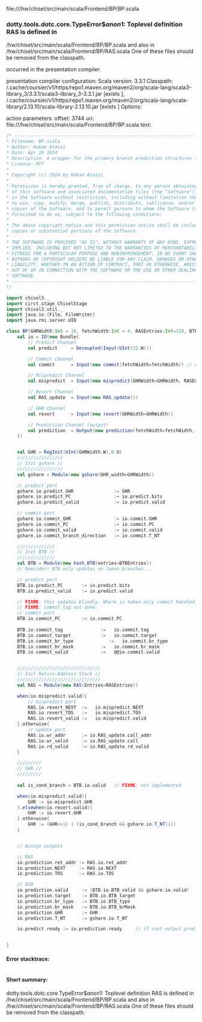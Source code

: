 file://<WORKSPACE>/hw/chisel/src/main/scala/Frontend/BP/BP.scala
### dotty.tools.dotc.core.TypeError$$anon$1: Toplevel definition RAS is defined in
  <WORKSPACE>/hw/chisel/src/main/scala/Frontend/BP/BP.scala
and also in
  <WORKSPACE>/hw/chisel/src/main/scala/Frontend/BP/RAS.scala
One of these files should be removed from the classpath.

occurred in the presentation compiler.

presentation compiler configuration:
Scala version: 3.3.1
Classpath:
<HOME>/.cache/coursier/v1/https/repo1.maven.org/maven2/org/scala-lang/scala3-library_3/3.3.1/scala3-library_3-3.3.1.jar [exists ], <HOME>/.cache/coursier/v1/https/repo1.maven.org/maven2/org/scala-lang/scala-library/2.13.10/scala-library-2.13.10.jar [exists ]
Options:



action parameters:
offset: 3744
uri: file://<WORKSPACE>/hw/chisel/src/main/scala/Frontend/BP/BP.scala
text:
```scala
/* ------------------------------------------------------------------------------------
* Filename: BP.scala
* Author: Hakam Atassi
* Date: Apr 26 2024
* Description: A wrapper for the primary branch prediction structures (ie, RAS, BTB, GSHARE, GHR)
* License: MIT
*
* Copyright (c) 2024 by Hakam Atassi
*
* Permission is hereby granted, free of charge, to any person obtaining a copy
* of this software and associated documentation files (the "Software"), to deal
* in the Software without restriction, including without limitation the rights
* to use, copy, modify, merge, publish, distribute, sublicense, and/or sell
* copies of the Software, and to permit persons to whom the Software is
* furnished to do so, subject to the following conditions:
* 
* The above copyright notice and this permission notice shall be included in all
* copies or substantial portions of the Software.
*
* THE SOFTWARE IS PROVIDED "AS IS", WITHOUT WARRANTY OF ANY KIND, EXPRESS OR
* IMPLIED, INCLUDING BUT NOT LIMITED TO THE WARRANTIES OF MERCHANTABILITY,
* FITNESS FOR A PARTICULAR PURPOSE AND NONINFRINGEMENT. IN NO EVENT SHALL THE
* AUTHORS OR COPYRIGHT HOLDERS BE LIABLE FOR ANY CLAIM, DAMAGES OR OTHER
* LIABILITY, WHETHER IN AN ACTION OF CONTRACT, TORT OR OTHERWISE, ARISING FROM,
* OUT OF OR IN CONNECTION WITH THE SOFTWARE OR THE USE OR OTHER DEALINGS IN THE
* SOFTWARE.
* ------------------------------------------------------------------------------------ 
*/

import chisel3._
import circt.stage.ChiselStage
import chisel3.util._
import java.io.{File, FileWriter}
import java.rmi.server.UID

class BP(GHRWidth:Int = 16, fetchWidth:Int = 4, RASEntries:Int=128, BTBEntries:Int = 4096) extends Module{
    val io = IO(new Bundle{
        // Predict Channel
        val predict     = Decoupled(Input(UInt(32.W)))

        // Commit Channel 
        val commit      = Input(new commit(fetchWidth=fetchWidth)) // common case. Update BTB, PHT

        // Mispredict Channel 
        val mispredict  = Input(new mispredict(GHRWidth=GHRWidth, RASEntries=RASEntries))

        // Revert Channel
        val RAS_update  = Input(new RAS_update())

        // GHR Channel
        val revert      = Input(new revert(GHRWidth=GHRWidth))

        // Prediction Channel (output)
        val prediction  = Output(new prediction(fetchWidth=fetchWidth, GHRWidth=GHRWidth, RASEntries=RASEntries))    // Output of predictions
    })


    val GHR = RegInit(UInt(GHRWidth.W),0.U)
    /////////////////
    // Init gshare //
    /////////////////
    val gshare = Module(new gshare(GHR_width=GHRWidth))

    // predict port
    gshare.io.predict_GHR               := GHR
    gshare.io.predict_PC                := io.predict.bits
    gshare.io.predict_valid             := io.predict.valid

    // commit port
    gshare.io.commit_GHR                := io.commit.GHR
    gshare.io.commit_PC                 := io.commit.PC
    gshare.io.commit_valid              := io.commit.valid
    gshare.io.commit_branch_direction   := io.commit.T_NT

    //////////////
    // Init BTB //
    //////////////
    val BTB = Module(new hash_BTB(entries=BTBEntries))
    // Reminder: BTB only updates on taken branches...

    // predict port
    BTB.io.predict_PC       := io.predict.bits
    BTB.io.predict_valid    := io.predict.valid

    // FIXME: this updates blindly. Where is taken only commit handled?????
    // FIXME: commit_tag not done.
    // commit port
    BTB.io.commit_PC        := io.commit.PC
    
    BTB.io.commit_tag              :=   io.commit.tag
    BTB.io.commit_target           :=   io.commit.target
    BTB.io.commit_br_type             :=   io.commit.br_type
    BTB.io.commit_br_mask          :=   io.commit.br_mask
    BTB.io.commit_valid            :=   @@io.commit.valid


    ///////////////////////////////
    // Init Return-Address-Stack //
    ///////////////////////////////
    val RAS = Module(new RAS(Entries=RASEntries))

    when(io.mispredict.valid){
        // mispredict port
        RAS.io.revert_NEXT  :=   io.mispredict.NEXT
        RAS.io.revert_TOS   :=   io.mispredict.TOS
        RAS.io.revert_valid :=   io.mispredict.valid
    }.otherwise{
        // update port
        RAS.io.wr_addr      := io.RAS_update.call_addr
        RAS.io.wr_valid     := io.RAS_update.call
        RAS.io.rd_valid     := io.RAS_update.rd_valid
    }

    /////////
    // GHR //
    /////////
    
    val is_cond_branch = BTB.io.valid   // FIXME: not implemented

    when(io.mispredict.valid){
        GHR := io.mispredict.GHR
    }.elsewhen(io.revert.valid){
        GHR := io.revert.GHR
    }.otherwise{
        GHR := (GHR<<1) | (is_cond_branch && gshare.io.T_NT(1))
    }


    // Assign outputs

    // RAS
    io.prediction.ret_addr := RAS.io.ret_addr
    io.prediction.NEXT     := RAS.io.NEXT
    io.prediction.TOS      := RAS.io.TOS

    // BTB
    io.prediction.valid     := (BTB.io.BTB_valid && gshare.io.valid)
    io.prediction.target    := BTB.io.BTB_target
    io.prediction.br_type   := BTB.io.BTB_type
    io.prediction.br_mask   := BTB.io.BTB_brMask
    io.prediction.GHR       := GHR
    io.prediction.T_NT      := gshare.io.T_NT

    io.predict.ready := io.prediction.ready     // if cant output prediction, cannot receive new prediction


}
```



#### Error stacktrace:

```

```
#### Short summary: 

dotty.tools.dotc.core.TypeError$$anon$1: Toplevel definition RAS is defined in
  <WORKSPACE>/hw/chisel/src/main/scala/Frontend/BP/BP.scala
and also in
  <WORKSPACE>/hw/chisel/src/main/scala/Frontend/BP/RAS.scala
One of these files should be removed from the classpath.